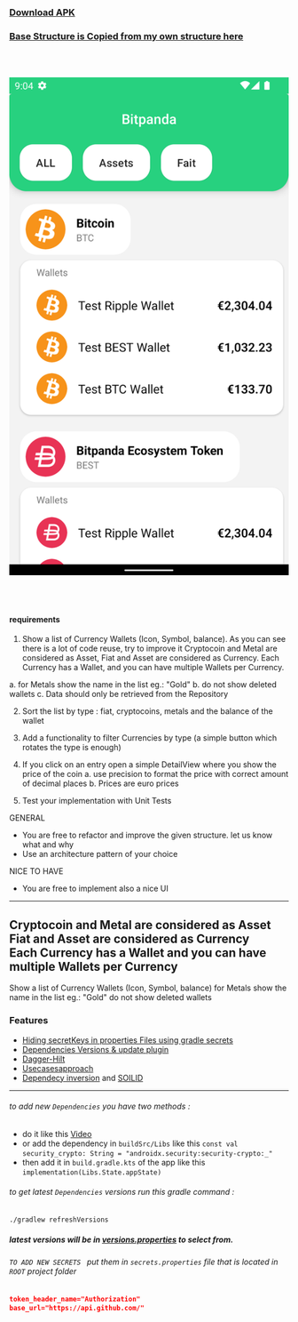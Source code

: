 
### [Download APK](https://drive.google.com/file/d/15fCwwFhVfmFDi42J-dUlAC1Li0qLngPp/view?usp=sharing)
### [Base Structure is Copied from my own structure here](https://github.com/EsmaeelNabil/refresh-starter-template/tree/hilt)


<br>
<br>
<p align="center">
    <img src="./art/screen.png">
    <br>
</p>
<br>
<br>

#### requirements

1. Show a list of Currency Wallets (Icon, Symbol, balance). 
   As you can see there is a lot of code reuse, try to improve it 
   Cryptocoin and Metal are considered as Asset, Fiat and Asset are considered as Currency. 
   Each Currency has a Wallet, and you can have multiple Wallets per Currency.

  a. for Metals show the name in the list eg.: "Gold" 
  b. do not show deleted wallets
  c. Data should only be retrieved from the Repository

2. Sort the list by type : fiat, cryptocoins, metals and the balance of the wallet
3. Add a functionality to filter Currencies by type (a simple button which rotates the type is enough)
4. If you click on an entry open a simple DetailView where you show the price of the coin
   a. use precision to format the price with correct amount of decimal places
   b. Prices are euro prices

5. Test your implementation with Unit Tests


GENERAL

* You are free to refactor and improve the given structure. let us know what and why
* Use an architecture pattern of your choice

NICE TO HAVE 
* You are free to implement also a nice UI 

--------------------------------------------------
Cryptocoin and Metal are considered as Asset             
Fiat and Asset are considered as Currency               
Each Currency has a Wallet
and you can have multiple Wallets per Currency
--------------------------------------------------

Show a list of Currency Wallets (Icon, Symbol, balance)
for Metals show the name in the list eg.: "Gold" 
do not show deleted wallets



### Features
* [Hiding secretKeys in properties Files using gradle secrets](https://github.com/google/secrets-gradle-plugin)
* [Dependencies Versions & update plugin](https://jmfayard.github.io/refreshVersions/)
* [Dagger-Hilt](https://dagger.dev/hilt/gradle-setup)
* [Usecasesapproach](https://proandroiddev.com/why-you-need-use-cases-interactors-142e8a6fe576)
* [Dependecy inversion](https://medium.com/@kedren.villena/simplifying-dependency-inversion-principle-dip-59228122649a)
 and [SOILID](https://medium.com/backticks-tildes/the-s-o-l-i-d-principles-in-pictures-b34ce2f1e898) 


---
###### to add new `Dependencies` you have two methods :
- do it like this [Video](https://youtu.be/VhYERonB8co)
- or add the dependency in `buildSrc/Libs` like this
```const val security_crypto: String = "androidx.security:security-crypto:_"```
- then add it in `build.gradle.kts` of the app  like this
```implementation(Libs.State.appState)```
###### to get latest `Dependencies` versions run this gradle command :
```
./gradlew refreshVersions
```
##### latest versions will be in [versions.properties]() to select from.

###### `TO ADD NEW SECRETS ` put them in `secrets.properties` file that is located in `ROOT` project folder

``` json
token_header_name="Authorization"
base_url="https://api.github.com/"
```

























